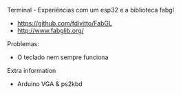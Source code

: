 Terminal - Experiências com um esp32 e a biblioteca fabgl

- https://github.com/fdivitto/FabGL
- http://www.fabglib.org/

Problemas:
- O teclado nem sempre funciona

Extra information
- Arduino VGA & ps2kbd
